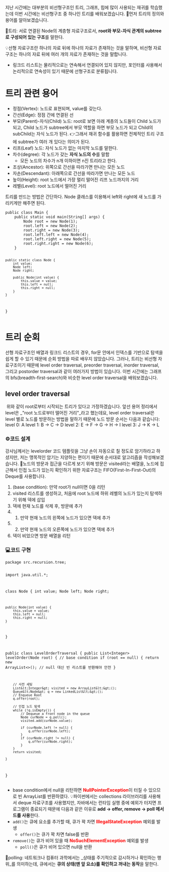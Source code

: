 <p>지난 시간에는 대부분의 비선형구조인 트리, 그래프, 힙에 많이 사용되는 재귀를 학습했는데 이번 시간에는 비선형구조 중 하나인 트리를 배워보겠습니다. 
🔎먼저 트리의 정의와 용어를 알아보겠습니다.</p>
<p>🔖트리: 서로 연결된 Node의 계층형 자료구조로서, <strong>root와 부모-자식 관계의 subtree로 구성되어 있는 구조</strong>를 말한다.</p>
<p>💡선형 자료구조란 하나의 자료 뒤에 하나의 자료가 존재하는 것을 말하며, 비선형 자료구조는 하나의 자료 뒤에 여러 개의 자료가 존재하는 것을 말합니다.</p>
<ul>
<li>링크드 리스트는 물리적으로는 연속해서 연결되어 있지 않지만, 포인터를 사용해서 논리적으로 연속성이 있기 때문에 선형구조로 분류됩니다.</li>
</ul>
<h1 id="트리-관련-용어">트리 관련 용어</h1>
<ul>
<li>정점(Vertex): 노드로 표현되며, value를 갖는다.</li>
<li>간선(Edge): 정점 간에 연결된 선</li>
<li>부모(Parent)-자식(Child) 노드: root로 보면 아래 계층의 노드들이 Child 노드가 되고, Child 노드가 subtree에서 부모 역할을 하면 부모 노드가 되고 Child의 subChild는 자식 노드가 된다.
👉그래서 재귀 함수를 활용하면 전체적인 트리 구조에 subtree가 여러 개 있다는 의미가 된다.</li>
<li>리프(Leaf) 노드: 자식 노드가 없는 마지막 노드를 말한다.</li>
<li>차수(degree): 각 노드가 갖는 <strong>자식 노드의 수</strong>를 말함<ul>
<li>모든 노드의 차수가 n개 이하이면 n진 트리라고 한다.</li>
</ul>
</li>
<li>조상(Ancestor): 위쪽으로 간선을 따라가면 만나는 모든 노드</li>
<li>자손(Descendant): 아래쪽으로 간선을 따라가면 만나는 모든 노드</li>
<li>높이(Height): root 노드에서 가장 멀리 떨어진 리프 노드까지의 거리</li>
<li>레벨(Level): root 노드에서 떨어진 거리</li>
</ul>
<p>트리를 만드는 방법은 간단하다. Node 클래스를 이용해서 left와 right에 새 노드를 가리키게만 해주면 된다.</p>
<pre><code class="language-java">public class Main {
    public static void main(String[] args) {
        Node root = new Node(1);
        root.left = new Node(2);
        root.right = new Node(3);
        root.left.left = new Node(4);
        root.left.right = new Node(5);
        root.right.right = new Node(6);
    }

    public static class Node {
        int value;
        Node left;
        Node right;

        public Node(int value) {
            this.value = value;
            this.left = null;
            this.right = null;
        }
    }
}</code></pre>
<h1 id="트리-순회">트리 순회</h1>
<p>선형 자료구조인 배열과 링크드 리스트의 경우, for문 안에서 인덱스를 기반으로 탐색을 쉽게 할 수 있기 때문에 순회 방법을 따로 배우지 않았습니다. 
그러나, 트리는 비선형 자료구조이기 때문에 level order traversal, preorder traversal, inorder traversal, 그리고 postorder traversal과 같이 여러가지 방법이 있습니다.
이번 시간에는 그래프의 bfs(breadth-first-search)와 비슷한 level order traversal을 배워보겠습니다.</p>
<h2 id="level-order-traversal">level order traversal</h2>
<p><img alt="" src="https://velog.velcdn.com/images/csj0209/post/dcb7fd63-9718-46cc-95d9-b31586b49482/image.png" />
위와 같이 root로부터 시작되는 트리가 있다고 가정하겠습니다. 앞선 용어 정리에서 level은 _&quot;root 노드로부터 떨어진 거리&quot;_라고 했는데요, level order traversal은 level 별로 노드를 방문하는 방법을 말하기 때문에 노드 방문 순서는 다음과 같습니다: 
level 0: A 
level 1: B -&gt; C -&gt; D 
level 2: E -&gt; F -&gt; G -&gt; H -&gt; I 
level 3: J -&gt; K -&gt; L</p>
<h3 id="⚙️코드-설계">⚙️코드 설계</h3>
<p>강사님께서는 levelorder 코드 템플릿을 그냥 손이 자동으로 칠 정도로 암기하라고 하셨지만, 저는 맹목적인 암기는 지양하는 편이기 때문에 순서대로 알고리즘을 작성해보겠습니다.
📢노드의 방문과 접근을 다르게 보기 위해 방문은 visited라는 배열을, 노드에 접근해서 인접 노드가 있는지 확인하기 위한 자료구조는 FIFO(First-In-First-Out)의 Deque를 사용합니다.</p>
<ol>
<li>(base condition): 만약 root가 null이면 0을 리턴</li>
<li>visited 리스트를 생성하고, 처음에 root 노드에 하위 레벨의 노드가 있는지 탐색하기 위해 덱에 삽입</li>
<li>덱에 현재 노드를 삭제 후, 방문에 추가</li>
<li><ol>
<li>만약 현재 노드의 왼쪽에 노드가 있으면 덱에 추가</li>
</ol>
</li>
<li><ol start="2">
<li>만약 현재 노드의 오른쪽에 노드가 있으면 덱에 추가</li>
</ol>
</li>
<li>덱이 비었으면 방문 배열을 리턴</li>
</ol>
<h3 id="💻코드-구현">💻코드 구현</h3>
<pre><code class="language-java">package src.recursion.tree;

import java.util.*;

class Node {
    int value;
    Node left;
    Node right;

    public Node(int value) {
        this.value = value;
        this.left = null;
        this.right = null;
    }
}

public class LevelOrderTraversal {
    public List&lt;Integer&gt; levelOrder(Node root) {
        // base condition
        if (root == null) {
            return new ArrayList&lt;&gt;(); // null 대신 빈 리스트를 반환해야 안전
        }

        // 사전 세팅
        List&lt;Integer&gt; visited = new ArrayList&lt;&gt;();
        Queue&lt;Node&gt; q = new LinkedList&lt;&gt;();
        // Enqueue Root
        q.offer(root);

        // 인접 노드 탐색
        while (!q.isEmpty()) {
            // Dequeue a front node in the queue
            Node curNode = q.poll();
            visited.add(curNode.value);

            if (curNode.left != null) {
                q.offer(curNode.left);
            }
            if (curNode.right != null) {
                q.offer(curNode.right);
            }
        }
        return visited;

    }

}</code></pre>
<ul>
<li>base condition에서 null을 리턴하면 <span style="color: red;"><strong>NullPointerException</strong></span>이 터질 수 있으므로 빈 ArrayList를 반환하였다.
💡파이썬에서는 collections 라이브러리를 사용해서 deque 자료구조를 사용했지만, 자바에서는 런타임 실행 중에 예외가 터지면 프로그램이 종료되기 때문에 다음과 같은 이유로 <strong>add -&gt; offer, remove -&gt; poll 메서드를 사용</strong>한다.</li>
<li><code>add()</code>는 큐에 요소를 추가할 때, 큐가 꽉 차면 <span style="color: red;"><strong>IllegalStateException</strong></span> 예외를 발생<ul>
<li><code>offer()</code>는 큐가 꽉 차면 false를 반환</li>
</ul>
</li>
<li><code>remove()</code>는 큐가 비어 있을 때 <span style="color: red;"><strong>NoSuchElementException</strong></span> 예외를 발생<ul>
<li><code>poll()</code>은 큐가 비어 있으면 null을 반환</li>
</ul>
</li>
</ul>
<p>🔖polling: 네트워크나 컴퓨터 과학에서는 _상태를 주기적으로 감시하거나 확인하는 행위_를 의미하는데, 큐에서는 <strong>큐의 상태(맨 앞 요소)를 확인하고 꺼내는 동작</strong>을 말한다.</p>